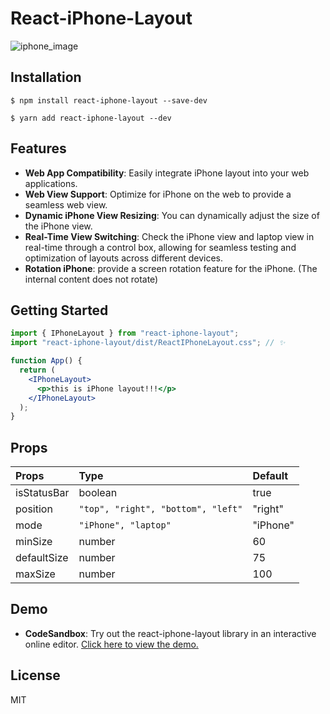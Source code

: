 # React-iPhone-Layout

![iphone_image](https://github.com/BangDori/react-iphone-layout/assets/44726494/9015f4fb-caf3-4c4f-b660-46c9f94c8f81)

## Installation

```shell
$ npm install react-iphone-layout --save-dev

$ yarn add react-iphone-layout --dev
```

## Features

- **Web App Compatibility**: Easily integrate iPhone layout into your web applications.
- **Web View Support**: Optimize for iPhone on the web to provide a seamless web view.
- **Dynamic iPhone View Resizing**: You can dynamically adjust the size of the iPhone view.
- **Real-Time View Switching**: Check the iPhone view and laptop view in real-time through a control box, allowing for seamless testing and optimization of layouts across different devices.
- **Rotation iPhone**: provide a screen rotation feature for the iPhone. (The internal content does not rotate)

## Getting Started

```jsx
import { IPhoneLayout } from "react-iphone-layout";
import "react-iphone-layout/dist/ReactIPhoneLayout.css"; // ✨

function App() {
  return (
    <IPhoneLayout>
      <p>this is iPhone layout!!!</p>
    </IPhoneLayout>
  );
}
```

## Props

| **Props**   | **Type**                           | **Default** |
| :---------- | :--------------------------------- | :---------- |
| isStatusBar | boolean                            | true        |
| position    | `"top", "right", "bottom", "left"` | "right"     |
| mode        | `"iPhone", "laptop"`               | "iPhone"    |
| minSize     | number                             | 60          |
| defaultSize | number                             | 75          |
| maxSize     | number                             | 100         |

## Demo

- **CodeSandbox**: Try out the react-iphone-layout library in an interactive online editor. [Click here to view the demo.](https://codesandbox.io/p/devbox/react-iphone-layout-y3mcl7)

## License

MIT
